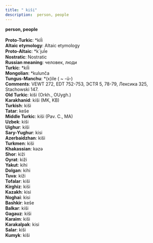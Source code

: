 ```yaml
---
title: " kiši"
description:  person, people
---
```

<strong> person, people</strong><br><br>
<strong>Proto-Turkic</strong>:  *kiĺi<br>
<strong>Altaic etymology</strong>:  Altaic etymology<br>
<strong> Proto-Altaic</strong>:  *k`i̯uĺe<br>
<strong>Nostratic</strong>:  Nostratic<br>
<strong>Russian meaning</strong>:  человек, люди<br>
<strong>Turkic</strong>:  *kiĺi<br>
<strong>Mongolian</strong>:  *kulunča<br>
<strong>Tungus-Manchu</strong>:  *(x)ile ( ~ -ü-)<br>
<strong>Comments</strong>:  VEWT 272, EDT 752-753, ЭСТЯ 5, 78-79, Лексика 325, Stachowski 147.<br>
<strong>Old Turkic</strong>:  kiši (Orkh., OUygh.)<br>
<strong>Karakhanid</strong>:  kiši (MK, KB)<br>
<strong>Turkish</strong>:  kiši<br>
<strong>Tatar</strong>:  keše<br>
<strong>Middle Turkic</strong>:  kiši (Pav. C., MA)<br>
<strong>Uzbek</strong>:  kiši<br>
<strong>Uighur</strong>:  kiši<br>
<strong>Sary-Yughur</strong>:  kisi<br>
<strong>Azerbaidzhan</strong>:  kiši<br>
<strong>Turkmen</strong>:  kiši<br>
<strong>Khakassian</strong>:  kǝzǝ<br>
<strong>Shor</strong>:  kiži<br>
<strong>Oyrat</strong>:  kiži<br>
<strong>Yakut</strong>:  kihi<br>
<strong>Dolgan</strong>:  kihi<br>
<strong>Tuva</strong>:  kiži<br>
<strong>Tofalar</strong>:  kiši<br>
<strong>Kirghiz</strong>:  kiši<br>
<strong>Kazakh</strong>:  kisi<br>
<strong>Noghai</strong>:  kisi<br>
<strong>Bashkir</strong>:  keše<br>
<strong>Balkar</strong>:  kiši<br>
<strong>Gagauz</strong>:  kiši<br>
<strong>Karaim</strong>:  kiši<br>
<strong>Karakalpak</strong>:  kisi<br>
<strong>Salar</strong>:  kiši<br>
<strong>Kumyk</strong>:  kiši<br>


